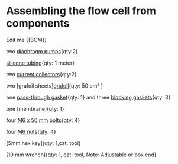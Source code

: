 # Assembling the flow cell from components

Edit me
{{BOM}}

two [diaphragm pumps](pumps.md){qty:2}

[silicone tubing](tubing.md){qty: 1 meter}

two [current collectors](current_collectors.md){qty:2}

two [grafoil sheets][grafoil](grafoil.md){qty: 50 cm² }

one [pass-through gasket](fromstep){qty: 1} and three [blocking gaskets](fromstep){qty: 3}.

one [membrane]{qty: 1}

four [M6 x 50 mm bolts](m6bolts.md){qty: 4}

four [M6 nuts](m6nuts.md){qty: 4}

[5mm hex key]{qty: 1,cat: tool}

[10 mm wrench]{qty: 1, cat: tool, Note: Adjustable or box end}






